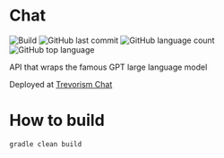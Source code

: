 # Chat
![Build](https://github.com/trevorism/chat/actions/workflows/deploy.yml/badge.svg)
![GitHub last commit](https://img.shields.io/github/last-commit/trevorism/chat)
![GitHub language count](https://img.shields.io/github/languages/count/trevorism/chat)
![GitHub top language](https://img.shields.io/github/languages/top/trevorism/chat)

API that wraps the famous GPT large language model

Deployed at [Trevorism Chat](https://chat.action.trevorism.com/)

# How to build
`gradle clean build`
